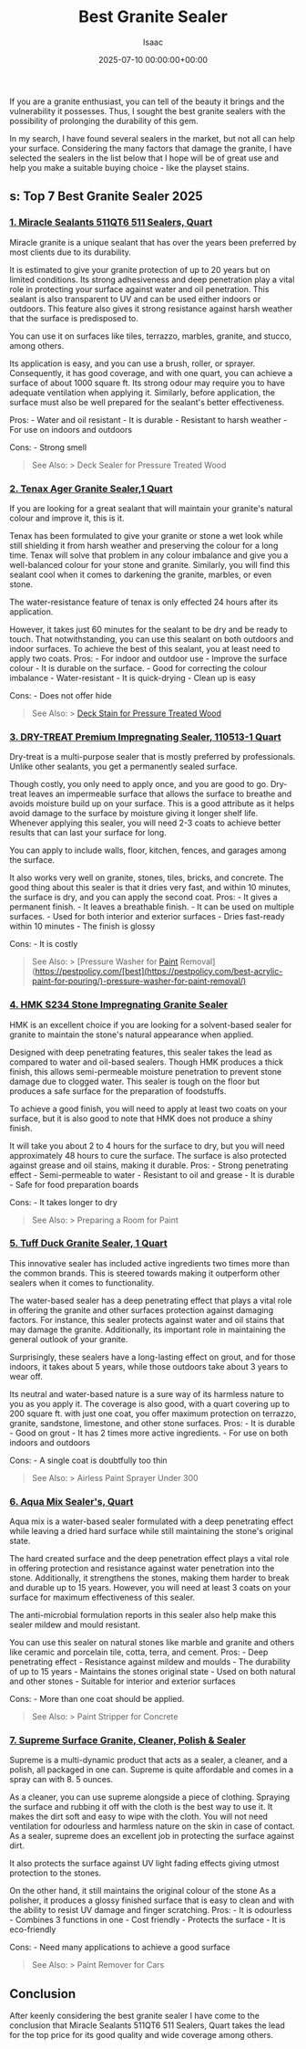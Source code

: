 ﻿---
title: Best Granite Sealer
description: If you are a granite enthusiast, you can tell of the beauty it brings and the vulnerability it possesses. Thus, I sought the best granite sealers with the...
slug: /best-granite-sealer/
date: 2025-07-10 00:00:00+00:00
lastmod: 2025-07-10 00:00:00+03:00
author: Isaac
categories:
- Paint
tags:
- paint
- best
- granite
layout: post
---

If you are a granite enthusiast, you can tell of the beauty it brings and the vulnerability it possesses. Thus, I sought the best granite sealers with the possibility of prolonging the durability of this gem.

In my search, I have found several sealers in the market, but not all can help your surface. Considering the many factors that damage the granite, I have selected the sealers in the list below that I hope will be of great use and help you make a suitable buying choice - like the playset stains.

##  s: Top 7 Best Granite Sealer 2025

###  [1. Miracle Sealants 511QT6 511 Sealers, Quart](https://www.amazon.com/dp/B000VX7HKW/?tag=p-policy-20)

Miracle granite is a unique sealant that has over the years been preferred by most clients due to its durability.

It is estimated to give your granite protection of up to 20 years but on limited conditions. Its strong adhesiveness and deep penetration play a vital role in protecting your surface against water and oil penetration. This sealant is also transparent to UV and can be used either indoors or outdoors. This feature also gives it strong resistance against harsh weather that the surface is predisposed to.

You can use it on surfaces like tiles, terrazzo, marbles, granite, and stucco, among others.

Its application is easy, and you can use a brush, roller, or sprayer. Consequently, it has good coverage, and with one quart, you can achieve a surface of about 1000 square ft. Its strong odour may require you to have adequate ventilation when applying it. Similarly, before application, the surface must also be well prepared for the sealant's better effectiveness.

Pros: - Water and oil resistant - It is durable - Resistant to harsh weather - For use on indoors and outdoors

Cons: - Strong smell

> See Also: > Deck Sealer for Pressure Treated Wood

###  [2. Tenax Ager Granite Sealer,1 Quart](https://www.amazon.com/dp/B000VM25LO/?tag=p-policy-20)

If you are looking for a great sealant that will maintain your granite's natural colour and improve it, this is it.

Tenax has been formulated to give your granite or stone a wet look while still shielding it from harsh weather and preserving the colour for a long time. Tenax will solve that problem in any colour imbalance and give you a well-balanced colour for your stone and granite. Similarly, you will find this sealant cool when it comes to darkening the granite, marbles, or even stone.

The water-resistance feature of tenax is only effected 24 hours after its application.

However, it takes just 60 minutes for the sealant to be dry and be ready to touch. That notwithstanding, you can use this sealant on both outdoors and indoor surfaces. To achieve the best of this sealant, you at least need to apply two coats. Pros: - For indoor and outdoor use - Improve the surface colour - It is durable on the surface. - Good for correcting the colour imbalance - Water-resistant - It is quick-drying - Clean up is easy

Cons: - Does not offer hide

> See Also: > [Deck Stain for Pressure Treated Wood](https://pestpolicy.com/best-deck-stain-for-pressure-treated-wood/)

###  [3. DRY-TREAT Premium Impregnating Sealer, 110513-1 Quart](https://www.amazon.com/dp/B006HB93X6/?tag=p-policy-20)

Dry-treat is a multi-purpose sealer that is mostly preferred by professionals. Unlike other sealants, you get a permanently sealed surface.

Though costly, you only need to apply once, and you are good to go. Dry-treat leaves an impermeable surface that allows the surface to breathe and avoids moisture build up on your surface. This is a good attribute as it helps avoid damage to the surface by moisture giving it longer shelf life. Whenever applying this sealer, you will need 2-3 coats to achieve better results that can last your surface for long.

You can apply to include walls, floor, kitchen, fences, and garages among the surface.

It also works very well on granite, stones, tiles, bricks, and concrete. The good thing about this sealer is that it dries very fast, and within 10 minutes, the surface is dry, and you can apply the second coat. Pros: - It gives a permanent finish. - It leaves a breathable finish. - It can be used on multiple surfaces. - Used for both interior and exterior surfaces - Dries fast-ready within 10 minutes - The finish is glossy

Cons: - It is costly

> See Also: > [Pressure Washer for [Paint](https://pestpolicy.com/best-acrylic-paint-for-canvas/) Removal](https://pestpolicy.com/[best](https://pestpolicy.com/best-acrylic-paint-for-pouring/)-pressure-washer-for-paint-removal/)

###  [4. HMK S234 Stone Impregnating Granite Sealer](https://www.amazon.com/dp/B07B6TB4YZ/?tag=p-policy-20)

HMK is an excellent choice if you are looking for a solvent-based sealer for granite to maintain the stone's natural appearance when applied.

Designed with deep penetrating features, this sealer takes the lead as compared to water and oil-based sealers. Though HMK produces a thick finish, this allows semi-permeable moisture penetration to prevent stone damage due to clogged water. This sealer is tough on the floor but produces a safe surface for the preparation of foodstuffs.

To achieve a good finish, you will need to apply at least two coats on your surface, but it is also good to note that HMK does not produce a shiny finish.

It will take you about 2 to 4 hours for the surface to dry, but you will need approximately 48 hours to cure the surface. The surface is also protected against grease and oil stains, making it durable. Pros: - Strong penetrating effect - Semi-permeable to water - Resistant to oil and grease - It is durable - Safe for food preparation boards

Cons: - It takes longer to dry

> See Also: > Preparing a Room for Paint

###  [5. Tuff Duck Granite Sealer, 1 Quart](https://www.amazon.com/dp/B00UA2N5JG/?tag=p-policy-20)

This innovative sealer has included active ingredients two times more than the common brands. This is steered towards making it outperform other sealers when it comes to functionality.

The water-based sealer has a deep penetrating effect that plays a vital role in offering the granite and other surfaces protection against damaging factors. For instance, this sealer protects against water and oil stains that may damage the granite. Additionally, its important role in maintaining the general outlook of your granite.

Surprisingly, these sealers have a long-lasting effect on grout, and for those indoors, it takes about 5 years, while those outdoors take about 3 years to wear off.

Its neutral and water-based nature is a sure way of its harmless nature to you as you apply it. The coverage is also good, with a quart covering up to 200 square ft. with just one coat, you offer maximum protection on terrazzo, granite, sandstone, limestone, and other stone surfaces. Pros: - It is durable - Good on grout - It has 2 times more active ingredients. - For use on both indoors and outdoors

Cons: - A single coat is doubtfully too thin

> See Also: > Airless Paint Sprayer Under 300

###  [6. Aqua Mix Sealer's, Quart](https://www.amazon.com/dp/B000UOJGME/?tag=p-policy-20)

Aqua mix is a water-based sealer formulated with a deep penetrating effect while leaving a dried hard surface while still maintaining the stone's original state.

The hard created surface and the deep penetration effect plays a vital role in offering protection and resistance against water penetration into the stone. Additionally, it strengthens the stones, making them harder to break and durable up to 15 years. However, you will need at least 3 coats on your surface for maximum effectiveness of this sealer.

The anti-microbial formulation reports in this sealer also help make this sealer mildew and mould resistant.

You can use this sealer on natural stones like marble and granite and others like ceramic and porcelain tile, cotta, terra, and cement. Pros: - Deep penetrating effect - Resistance against mildew and moulds - The durability of up to 15 years - Maintains the stones original state - Used on both natural and other stones - Suitable for interior and exterior surfaces

Cons: - More than one coat should be applied.

> See Also: > Paint Stripper for Concrete

###  [7. Supreme Surface Granite, Cleaner, Polish & Sealer](https://www.amazon.com/dp/B00D628WA4/?tag=p-policy-20)

Supreme is a multi-dynamic product that acts as a sealer, a cleaner, and a polish, all packaged in one can. Supreme is quite affordable and comes in a spray can with 8. 5 ounces.

As a cleaner, you can use supreme alongside a piece of clothing. Spraying the surface and rubbing it off with the cloth is the best way to use it. It makes the dirt soft and easy to wipe with the cloth. You will not need ventilation for odourless and harmless nature on the skin in case of contact. As a sealer, supreme does an excellent job in protecting the surface against dirt.

It also protects the surface against UV light fading effects giving utmost protection to the stones.

On the other hand, it still maintains the original colour of the stone As a polisher, it produces a glossy finished surface that is easy to clean and with the ability to resist UV damage and finger scratching. Pros: - It is odourless - Combines 3 functions in one - Cost friendly - Protects the surface - It is eco-friendly

Cons: - Need many applications to achieve a good surface

> See Also: > Paint Remover for Cars

##  Conclusion

After keenly considering the best granite sealer I have come to the conclusion that Miracle Sealants 511QT6 511 Sealers, Quart takes the lead for the top price for its good quality and wide coverage among others.

